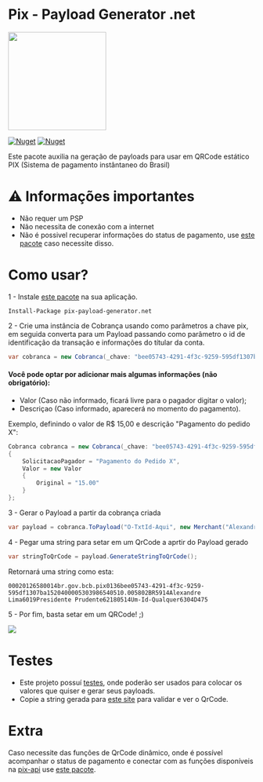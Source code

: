 # Pix - Payload Generator .net

<img width='200' src='https://user-images.githubusercontent.com/5353685/101644586-233eb080-3a14-11eb-9cec-2172586abfde.png'/>

[![Nuget](https://img.shields.io/nuget/dt/pix-payload-generator.net)](https://www.nuget.org/packages/pix-payload-generator.net)
[![Nuget](https://img.shields.io/nuget/v/pix-payload-generator.net)](https://www.nuget.org/packages/pix-payload-generator.net)

Este pacote auxilia na geração de payloads para usar em QRCode estático PIX (Sistema de pagamento instântaneo do Brasil)

# ⚠ Informações importantes
- Não requer um PSP
- Não necessita de conexão com a internet
- Não é possivel recuperar informações do status de pagamento, use [este pacote](https://github.com/alexandresanlim/pix-dynamic-payload-generator.net) caso necessite disso.

# Como usar?

1 - Instale [este pacote](https://www.nuget.org/packages/pix-payload-generator.net) na sua aplicação.
```
Install-Package pix-payload-generator.net
```

2 - Crie uma instância de Cobrança usando como parâmetros a chave pix, em seguida converta para um Payload passando como parâmetro o id de identificação da transação e informações do títular da conta.

```csharp
var cobranca = new Cobranca(_chave: "bee05743-4291-4f3c-9259-595df1307ba1");
```

#### Você pode optar por adicionar mais algumas informações (não obrigatório):
- Valor (Caso não informado, ficará livre para o pagador digitar o valor);
- Descriçao (Caso informado, aparecerá no momento do pagamento).

Exemplo, definindo o valor de R$ 15,00 e descrição "Pagamento do pedido X":
```csharp
Cobranca cobranca = new Cobranca(_chave: "bee05743-4291-4f3c-9259-595df1307ba1")
{
    SolicitacaoPagador = "Pagamento do Pedido X",
    Valor = new Valor
    {
        Original = "15.00"
    }
};

```

3 - Gerar o Payload a partir da cobrança criada
```csharp
var payload = cobranca.ToPayload("O-TxtId-Aqui", new Merchant("Alexandre Sanlim", "Presidente Prudente"));
```

4 - Pegar uma string para setar em um QrCode a aprtir do Payload gerado

```csharp
var stringToQrCode = payload.GenerateStringToQrCode();
```

Retornará uma string como esta:

```
00020126580014br.gov.bcb.pix0136bee05743-4291-4f3c-9259-595df1307ba1520400005303986540510.005802BR5914Alexandre Lima6019Presidente Prudente62180514Um-Id-Qualquer6304D475
```

5 - Por fim, basta setar em um QRCode! ;)

<img src='https://dyn-qrcode.vercel.app/api?url=00020126580014br.gov.bcb.pix0136bee05743-4291-4f3c-9259-595df1307ba1520400005303986540510.005802BR5914Alexandre%20Lima6019Presidente%20Prudente62180514Um-Id-Qualquer6304D475' />

# Testes
- Este projeto possuí [testes](https://github.com/alexandresanlim/pix-payload-generator.net/blob/master/pix-payload-generator.net-test/UnitTest1.cs), onde poderão ser usados para colocar os valores que quiser e gerar seus payloads. 
- Copie a string gerada para [este site](https://pix.nascent.com.br/tools/pix-qr-decoder/) para validar e ver o QrCode.

# Extra
Caso necessite das funções de QrCode dinâmico, onde é possível acompanhar o status de pagamento e conectar com as funções disponíveis na [pix-api](https://bacen.github.io/pix-api/) use [este pacote](https://github.com/alexandresanlim/pix-dynamic-payload-generator.net).
